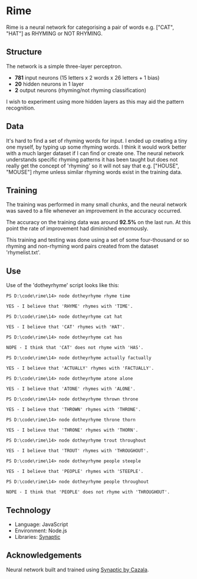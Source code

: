 # Rime
Rime is a neural network for categorising a pair of words e.g. ["CAT", "HAT"] as RHYMING or NOT RHYMING.

## Structure
The network is a simple three-layer perceptron.
* **781** input neurons (15 letters x 2 words x 26 letters + 1 bias)
* **20** hidden neurons in 1 layer
* **2** output neurons (rhyming/not rhyming classification)

I wish to experiment using more hidden layers as this may aid the pattern recognition.

## Data
It's hard to find a set of rhyming words for input. I ended up creating a tiny one myself, by typing up some rhyming words. I think it would work better with a much larger dataset if I can find or create one. The neural network understands specific rhyming patterns it has been taught but does not really get the concept of 'rhyming' so it will not say that e.g. ["HOUSE", "MOUSE"] rhyme unless similar rhyming words exist in the training data.

## Training
The training was performed in many small chunks, and the neural network was saved to a file whenever an improvement in the accuracy occurred.

The accuracy on the training data was around **92.5%** on the last run. At this point the rate of improvement had diminished enormously.

This training and testing was done using a set of some four-thousand or so rhyming and non-rhyming word pairs created from the dataset 'rhymelist.txt'.

## Use
Use of the 'dotheyrhyme' script looks like this:

```
PS D:\code\rime\14> node dotheyrhyme rhyme time

YES - I believe that 'RHYME' rhymes with 'TIME'.

PS D:\code\rime\14> node dotheyrhyme cat hat

YES - I believe that 'CAT' rhymes with 'HAT'.

PS D:\code\rime\14> node dotheyrhyme cat has

NOPE - I think that 'CAT' does not rhyme with 'HAS'.

PS D:\code\rime\14> node dotheyrhyme actually factually

YES - I believe that 'ACTUALLY' rhymes with 'FACTUALLY'.

PS D:\code\rime\14> node dotheyrhyme atone alone

YES - I believe that 'ATONE' rhymes with 'ALONE'.

PS D:\code\rime\14> node dotheyrhyme thrown throne

YES - I believe that 'THROWN' rhymes with 'THRONE'.

PS D:\code\rime\14> node dotheyrhyme throne thorn

YES - I believe that 'THRONE' rhymes with 'THORN'.

PS D:\code\rime\14> node dotheyrhyme trout throughout

YES - I believe that 'TROUT' rhymes with 'THROUGHOUT'.

PS D:\code\rime\14> node dotheyrhyme people steeple

YES - I believe that 'PEOPLE' rhymes with 'STEEPLE'.

PS D:\code\rime\14> node dotheyrhyme people throughout

NOPE - I think that 'PEOPLE' does not rhyme with 'THROUGHOUT'.
```

## Technology
* Language: JavaScript
* Environment: Node.js
* Libraries: [Synaptic](https://github.com/cazala/synaptic)

## Acknowledgements
Neural network built and trained using [Synaptic by Cazala](https://github.com/cazala/synaptic).